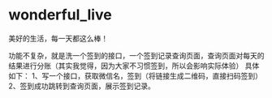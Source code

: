 # wonderful_live
美好的生活，每一天都这么棒！


功能不复杂，就是洗一个签到的接口，一个签到记录查询页面，查询页面对每天的结果进行分账（其实我觉得，因为大家不习惯签到，所以会影响实际体验）
具体如下：
1、写一个接口，获取微信名，签到（将链接生成二维码，直接扫码签到）
2、签到成功跳转到查询页面，展示签到记录。
